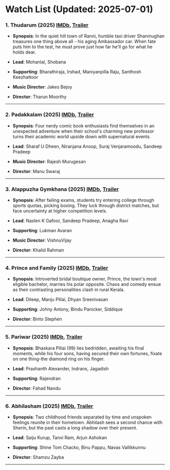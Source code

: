 # Watch List (Updated: 2025-07-01)

### 1. **Thudarum** (2025) [IMDb](https://www.imdb.com/title/tt31969600/), [Trailer](https://www.youtube.com/watch?v=HZrYlXuecRg)

- **Synopsis**: In the quiet hill town of Ranni, humble taxi driver Shanmughan treasures one thing above all - his aging Ambassador car. When fate puts him to the test, he must prove just how far he'll go for what he holds dear.

- **Lead**: Mohanlal, Shobana
- **Supporting**: Bharathiraja, Irshad, Maniyanpilla Raju, Santhosh Keezhattoor
- **Music Director**: Jakes Bejoy
- **Director**: Tharun Moorthy

---

### 2. **Padakkalam** (2025) [IMDb](https://www.imdb.com/title/tt32919734/), [Trailer](https://www.youtube.com/watch?v=ubVjt3eIDqA)

- **Synopsis**: Four nerdy comic book enthusiasts find themselves in an unexpected adventure when their school's charming new professor turns their academic world upside down with supernatural events.

- **Lead**: Sharaf U Dheen, Niranjana Anoop, Suraj Venjaramoodu, Sandeep Pradeep
- **Music Director**: Rajesh Murugesan
- **Director**: Manu Swaraj

---

### 3. **Alappuzha Gymkhana** (2025) [IMDb](https://www.imdb.com/title/tt29884526/), [Trailer](https://www.youtube.com/watch?v=acCVmR5RrN0)

- **Synopsis**: After failing exams, students try entering college through sports quotas, picking boxing. They luck through district matches, but face uncertainty at higher competition levels.

- **Lead**: Naslen K Gafoor, Sandeep Pradeep, Anagha Ravi
- **Supporting**: Lukman Avaran
- **Music Director**: VishnuVijay
- **Director**: Khalid Rahman

---

### 4. **Prince and Family** (2025) [IMDb](https://www.imdb.com/title/tt32105116/), [Trailer](https://www.youtube.com/watch?v=XXsewmjMDt0)

- **Synopsis**: Introverted bridal boutique owner, Prince, the town's most eligible bachelor, marries his polar opposite. Chaos and comedy ensue as their contrasting personalities clash in rural Kerala.

- **Lead**: Dileep, Manju Pillai, Dhyan Sreenivasan
- **Supporting**: Johny Antony, Bindu Panicker, Siddique
- **Director**: Binto Stephen

---

### 5. **Pariwar** (2025) [IMDb](https://www.imdb.com/title/tt36021272/), [Trailer](https://www.youtube.com/watch?v=pedWTssvQHU)

- **Synopsis**: Bhaskara Pillai (99) lies bedridden, awaiting his final moments, while his four sons, having secured their own fortunes, fixate on one thing-the diamond ring on his finger.

- **Lead**: Prashanth Alexander, Indrans, Jagadish
- **Supporting**: Rajendran
- **Director**: Fahad Nandu

---

### 6. **Abhilasham** (2025) [IMDb](https://www.imdb.com/title/tt29559988/), [Trailer](https://www.youtube.com/watch?v=UtUl4shMRfk)

- **Synopsis**: Two childhood friends separated by time and unspoken feelings reunite in their hometown. Abhilash sees a second chance with Sherin, but the past casts a long shadow over their present.

- **Lead**: Saiju Kurup, Tanvi Ram, Arjun Ashokan
- **Supporting**: Shine Tom Chacko, Binu Pappu, Navas Vallikkunnu
- **Director**: Shamzu Zayba

---

